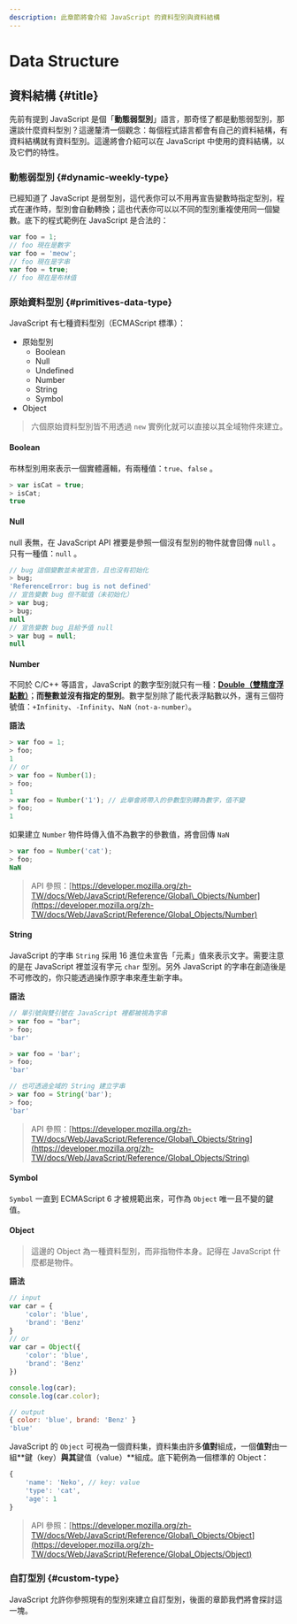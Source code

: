 ```yaml
---
description: 此章節將會介紹 JavaScript 的資料型別與資料結構
---
```


# Data Structure

## 資料結構 {#title}

先前有提到 JavaScript 是個「**動態弱型別**」語言，那奇怪了都是動態弱型別，那還談什麼資料型別？這邊釐清一個觀念：每個程式語言都會有自己的資料結構，有資料結構就有資料型別。這邊將會介紹可以在 JavaScript 中使用的資料結構，以及它們的特性。

### 動態弱型別 {#dynamic-weekly-type}

已經知道了 JavaScript 是弱型別，這代表你可以不用再宣告變數時指定型別，程式在運作時，型別會自動轉換；這也代表你可以以不同的型別重複使用同一個變數。底下的程式範例在 JavaScript 是合法的：

```javascript
var foo = 1;
// foo 現在是數字
var foo = 'meow';
// foo 現在是字串
var foo = true;
// foo 現在是布林值
```

### 原始資料型別 {#primitives-data-type}

JavaScript 有七種資料型別（ECMAScript 標準）：

* 原始型別
  * Boolean
  * Null
  * Undefined
  * Number
  * String
  * Symbol
* Object

> 六個原始資料型別皆不用透過 `new` 實例化就可以直接以其全域物件來建立。

#### Boolean

布林型別用來表示一個實體邏輯，有兩種值：`true`、`false` 。

```javascript
> var isCat = true;
> isCat;
true
```

#### Null

null 表無，在 JavaScript  API 裡要是參照一個沒有型別的物件就會回傳 `null` 。只有一種值：`null` 。

```javascript
// bug 這個變數並未被宣告，且也沒有初始化
> bug;
'ReferenceError: bug is not defined'
// 宣告變數 bug 但不賦值（未初始化）
> var bug;
> bug;
null
// 宣告變數 bug 且給予值 null
> var bug = null;
null
```

#### **Number**

不同於 C/C++ 等語言，JavaScript 的數字型別就只有一種：[**Double（雙精度浮點數）**](https://zh.wikipedia.org/wiki/%E9%9B%99%E7%B2%BE%E5%BA%A6%E6%B5%AE%E9%BB%9E%E6%95%B8)；**而整數並沒有指定的型別**。數字型別除了能代表浮點數以外，還有三個符號值：`+Infinity`、`-Infinity`、`NaN（not-a-number）`。

**語法**

```javascript
> var foo = 1;
> foo;
1
// or
> var foo = Number(1);
> foo;
1
> var foo = Number('1'); // 此舉會將帶入的參數型別轉為數字，值不變
> foo;
1
```

如果建立 `Number` 物件時傳入值不為數字的參數值，將會回傳 `NaN` 

```javascript
> var foo = Number('cat');
> foo;
NaN
```

> API 參照：[https://developer.mozilla.org/zh-TW/docs/Web/JavaScript/Reference/Global\_Objects/Number](https://developer.mozilla.org/zh-TW/docs/Web/JavaScript/Reference/Global_Objects/Number)

#### **String**

JavaScript 的字串 `String` 採用 16 進位未宣告「元素」值來表示文字。需要注意的是在 JavaScript 裡並沒有字元 `char` 型別。另外 JavaScript 的字串在創造後是不可修改的，你只能透過操作原字串來產生新字串。

**語法**

```javascript
// 單引號與雙引號在 JavaScript 裡都被視為字串
> var foo = "bar";
> foo;
'bar'

> var foo = 'bar';
> foo;
'bar'

// 也可透過全域的 String 建立字串
> var foo = String('bar');
> foo;
'bar'
```

> API 參照：[https://developer.mozilla.org/zh-TW/docs/Web/JavaScript/Reference/Global\_Objects/String](https://developer.mozilla.org/zh-TW/docs/Web/JavaScript/Reference/Global_Objects/String)

#### Symbol

`Symbol` 一直到 ECMAScript 6 才被規範出來，可作為 `Object` 唯一且不變的鍵值。

#### Object

> 這邊的 Object 為一種資料型別，而非指物件本身。記得在 JavaScript 什麼都是物件。

**語法**

```javascript
// input
var car = {
    'color': 'blue',
    'brand': 'Benz'
}
// or
var car = Object({
    'color': 'blue',
    'brand': 'Benz'
})

console.log(car);
console.log(car.color);

// output
{ color: 'blue', brand: 'Benz' }
'blue'
```

JavaScript 的 `Object` 可視為一個資料集，資料集由許多**值對**組成，一個**值對**由一組**鍵（key）**與其**鍵值（value）**組成。底下範例為一個標準的 Object：

```javascript
{
    'name': 'Neko', // key: value
    'type': 'cat',
    'age': 1 
}
```

> API 參照：[https://developer.mozilla.org/zh-TW/docs/Web/JavaScript/Reference/Global\_Objects/Object](https://developer.mozilla.org/zh-TW/docs/Web/JavaScript/Reference/Global_Objects/Object)

### 自訂型別 {#custom-type}

JavaScript 允許你參照現有的型別來建立自訂型別，後面的章節我們將會探討這一塊。

